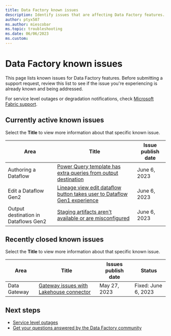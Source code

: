 ```yaml
---
title: Data Factory known issues
description: Identify issues that are affecting Data Factory features. 
author: ptyx507
ms.author: miescobar
ms.topic: troubleshooting    
ms.date: 06/06/2023
ms.custom:  
---
```


# Data Factory known issues

This page lists known issues for Data Factory features. Before submitting a support request, review this list to see if the issue you're experiencing is already known and being addressed. 

For service level outages or degradation notifications, check [Microsoft Fabric support](https://support.fabric.microsoft.com/).  

## Currently active known issues

Select the **Title** to view more information about that specific known issue.

|    Area                              |  Title  |  Issue publish date |  
|------------------------------------|---------|---------------------|
|  Authoring a Dataflow                    |  [Power Query template has extra queries from output destination](known-issue-template.md)    |   June 6, 2023    |
|  Edit a Dataflow Gen2                  |  [Lineage view edit dataflow button takes user to Dataflow Gen1 experience](known-issue-lineage-view-edit.md)    |   June 6, 2023    |
|  Output destination in Dataflows Gen2               |  [Staging artifacts aren't available or are misconfigured](known-issue-staging-artifact.md)    |   June 6, 2023    |


## Recently closed known issues

Select the **Title** to view more information about that specific known issue.

| Area                              |  Title           |  Issues publish date |  Status  |
|------------------------------------|------------------|---------------------|-----------|
|Data Gateway            |  [Gateway issues with Lakehouse connector](known-issue-gateway.md)   |  May 27, 2023   |  Fixed: June 6, 2023  |


## Next steps

- [Service level outages](https://support.fabric.microsoft.com)
- [Get your questions answered by the Data Factory community](https://community.fabric.microsoft.com/t5/Data-Factory-preview-Community/ct-p/datafactory)
